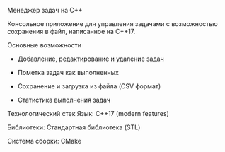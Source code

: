 Менеджер задач на C++

Консольное приложение для управления задачами с возможностью сохранения в файл, написанное на C++17.

Основные возможности
* Добавление, редактирование и удаление задач

* Пометка задач как выполненных

* Сохранение и загрузка из файла (CSV формат)

* Статистика выполнения задач

Технологический стек
Язык: C++17 (modern features)

Библиотеки: Стандартная библиотека (STL)

Система сборки: CMake
